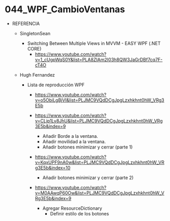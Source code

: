 # 044_WPF_CambioVentanas

- REFERENCIA
	- SingletonSean
		- Switching Between Multiple Views in MVVM - EASY WPF (.NET CORE)
			- https://www.youtube.com/watch?v=1_cUgpWqS0Y&list=PLA8ZIAm2I03h8QW3JaGrDBf7cq7F-cT4O
			
	- Hugh Fernandez
		- Lista de reproducción WPF
			- https://www.youtube.com/watch?v=o5ObiLgBjVI&list=PLJMC9VQdDCgJpgLzxhkhnt0hW_VRg3E5b
		
			- https://www.youtube.com/watch?v=CLjp1Ly8JhU&list=PLJMC9VQdDCgJpgLzxhkhnt0hW_VRg3E5b&index=9
				- Añadir Borde a la ventana.
				- Añadir movilidad a la ventana.
				- Añadir botones minimizar y cerrar (parte 1)
				
			- https://www.youtube.com/watch?v=KqxUPF9nA0w&list=PLJMC9VQdDCgJpgLzxhkhnt0hW_VRg3E5b&index=10
				- Añadir botones minimizar y cerrar (parte 2)
				
			- https://www.youtube.com/watch?v=M0AAwqP60Ow&list=PLJMC9VQdDCgJpgLzxhkhnt0hW_VRg3E5b&index=9
				- Agregar ResourceDictionary
					- Definir estilo de los botones